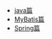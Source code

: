 <!-- sidebar.md -->

- [java篇](/articles/常见面试题/java篇.md)
- [MyBatis篇](/articles/常见面试题/MyBatis篇.md)
- [Spring篇](/articles/常见面试题/Spring篇.md)
